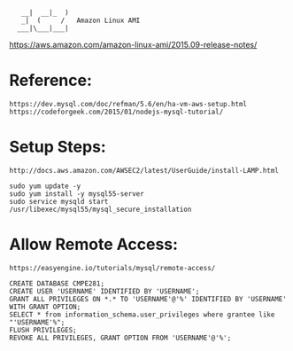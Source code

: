 

       __|  __|_  )
       _|  (     /   Amazon Linux AMI
      ___|\___|___|

https://aws.amazon.com/amazon-linux-ami/2015.09-release-notes/


# Reference:

    https://dev.mysql.com/doc/refman/5.6/en/ha-vm-aws-setup.html
    https://codeforgeek.com/2015/01/nodejs-mysql-tutorial/
    
# Setup Steps:

    http://docs.aws.amazon.com/AWSEC2/latest/UserGuide/install-LAMP.html

    sudo yum update -y
    sudo yum install -y mysql55-server
    sudo service mysqld start
    /usr/libexec/mysql55/mysql_secure_installation
    
# Allow Remote Access:

    https://easyengine.io/tutorials/mysql/remote-access/

    CREATE DATABASE CMPE281;    
    CREATE USER 'USERNAME' IDENTIFIED BY 'USERNAME';
    GRANT ALL PRIVILEGES ON *.* TO 'USERNAME'@'%' IDENTIFIED BY 'USERNAME' WITH GRANT OPTION;
    SELECT * from information_schema.user_privileges where grantee like "'USERNAME'%";
    FLUSH PRIVILEGES;
    REVOKE ALL PRIVILEGES, GRANT OPTION FROM 'USERNAME'@'%';

    

    
    
    
